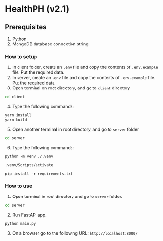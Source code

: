 # HealthPH (v2.1)

## Prerequisites
1. Python
2. MongoDB database connection string

### How to setup
1. In client folder, create an `.env` file and copy the contents of `.env.example` file. Put the required data.
2. In server, create an `.env` file and copy the contents of `.env.example` file. Put the required data.
3. Open terminal on root directory, and go to `client` directory

```bash
cd client
```
4. Type the following commands:
```bash
yarn install
yarn build
```

5. Open another terminal in root directory, and go to `server` folder
```bash
cd server
```

6. Type the following commands:
```
python -m venv ./.venv

.venv/Scripts/activate

pip install -r requirements.txt
```

### How to use
1. Open terminal in root directory and go to `server` folder.
```bash
cd server
```
2. Run FastAPI app.
```bash
python main.py
```
3. On a browser go to the following URL: `http://localhost:8000/`